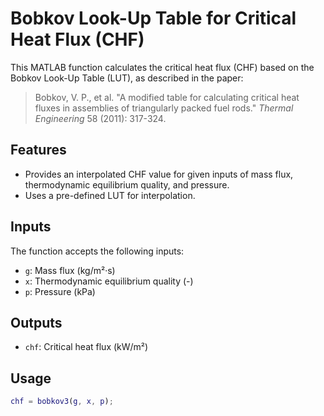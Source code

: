 # Bobkov Look-Up Table for Critical Heat Flux (CHF)

This MATLAB function calculates the critical heat flux (CHF) based on the Bobkov Look-Up Table (LUT), as described in the paper:

> Bobkov, V. P., et al. "A modified table for calculating critical heat fluxes in assemblies of triangularly packed fuel rods." *Thermal Engineering* 58 (2011): 317-324.

## Features

- Provides an interpolated CHF value for given inputs of mass flux, thermodynamic equilibrium quality, and pressure.
- Uses a pre-defined LUT for interpolation.

## Inputs

The function accepts the following inputs:

- `g`: Mass flux (kg/m²·s)
- `x`: Thermodynamic equilibrium quality (-)
- `p`: Pressure (kPa)

## Outputs

- `chf`: Critical heat flux (kW/m²)

## Usage

```matlab
chf = bobkov3(g, x, p);
